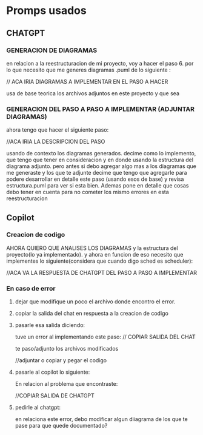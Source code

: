 # Promps usados

## CHATGPT

### GENERACION DE DIAGRAMAS

en relacion a la reestructuracion de mi proyecto, voy a hacer el paso 6. por lo que necesito que me generes diagramas .puml de lo siguiente :

// ACA IRIA DIAGRAMAS A IMPLEMENTAR EN EL PASO A HACER

usa de base teorica los archivos adjuntos en este proyecto y que sea

### GENERACION DEL PASO A PASO A IMPLEMENTAR (ADJUNTAR DIAGRAMAS)

ahora tengo que hacer el siguiente paso: 

//ACA IRIA LA DESCRIPCION DEL PASO

usando de contexto los diagramas generados. decime como lo implemento, que tengo que tener en consideracion y en donde usando la estructura del diagrama adjunto. pero antes si debo agregar algo mas a los diagramas que me generaste y los que te adjunte decime que tengo que agregarle para podere desarrollar en detalle este paso (usando esos de base) y revisa estructura.puml para ver si esta bien. Ademas pone en detalle que cosas debo tener en cuenta para no cometer los mismo errores en esta reestructuracion

## Copilot

### Creacion de codigo

AHORA QUIERO QUE ANALISES LOS DIAGRAMAS y la estructura del proyecto(lo ya implementado). y ahora en funcion de eso necesito que implementes lo siguiente(considera que cuando digo sched es scheduler):

//ACA VA LA RESPUESTA DE CHATGPT DEL PASO A PASO A IMPLEMENTAR

### En caso de error

1. dejar que modifique un poco el archivo donde encontro el error.
2. copiar la salida del chat en respuesta a la creacion de codigo
3. pasarle esa salida diciendo:

    tuve un error al implementando este paso: 
    // COPIAR SALIDA DEL CHAT

    te paso/adjunto los archivos modificados

    //adjuntar o copiar y pegar el codigo

4. pasarle al copilot lo siguiente:

    En relacion al problema que encontraste: 

    //COPIAR SALIDA DE CHATGPT

5. pedirle al chatgpt:

    en relaciona este error, debo modificar algun diiagrama de los que te pase para que quede documentado?


